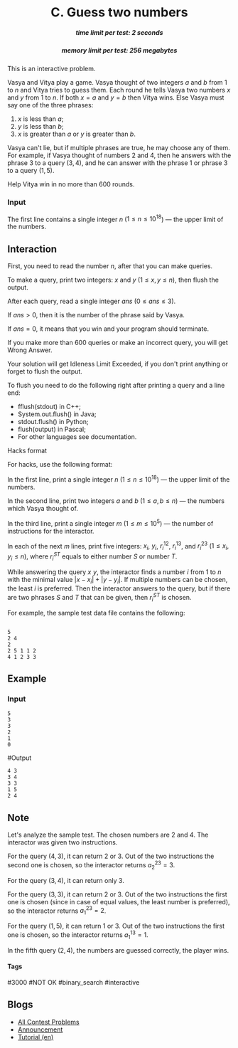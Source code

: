 <h1 style='text-align: center;'> C. Guess two numbers</h1>

<h5 style='text-align: center;'>time limit per test: 2 seconds</h5>
<h5 style='text-align: center;'>memory limit per test: 256 megabytes</h5>

This is an interactive problem.

Vasya and Vitya play a game. Vasya thought of two integers $a$ and $b$ from $1$ to $n$ and Vitya tries to guess them. Each round he tells Vasya two numbers $x$ and $y$ from $1$ to $n$. If both $x=a$ and $y=b$ then Vitya wins. Else Vasya must say one of the three phrases: 

1. $x$ is less than $a$;
2. $y$ is less than $b$;
3. $x$ is greater than $a$ or $y$ is greater than $b$.

Vasya can't lie, but if multiple phrases are true, he may choose any of them. For example, if Vasya thought of numbers $2$ and $4$, then he answers with the phrase $3$ to a query $(3, 4)$, and he can answer with the phrase $1$ or phrase $3$ to a query $(1, 5)$.

Help Vitya win in no more than $600$ rounds. 

### Input

The first line contains a single integer $n$ ($1 \leq n \leq 10^{18}$) — the upper limit of the numbers.

## Interaction

First, you need to read the number $n$, after that you can make queries.

To make a query, print two integers: $x$ and $y$ ($1 \leq x, y \leq n$), then flush the output.

After each query, read a single integer $ans$ ($0 \leq ans \leq 3$).

If $ans > 0$, then it is the number of the phrase said by Vasya.

If $ans = 0$, it means that you win and your program should terminate.

If you make more than $600$ queries or make an incorrect query, you will get Wrong Answer.

Your solution will get Idleness Limit Exceeded, if you don't print anything or forget to flush the output.

To flush you need to do the following right after printing a query and a line end: 

* fflush(stdout) in C++;
* System.out.flush() in Java;
* stdout.flush() in Python;
* flush(output) in Pascal;
* For other languages see documentation.

Hacks format

For hacks, use the following format:

In the first line, print a single integer $n$ ($1 \leq n \leq 10^{18}$) — the upper limit of the numbers.

In the second line, print two integers $a$ and $b$ ($1 \leq a, b \leq n$) — the numbers which Vasya thought of.

In the third line, print a single integer $m$ ($1 \leq m \leq 10^5$) — the number of instructions for the interactor.

In each of the next $m$ lines, print five integers: $x_i$, $y_i$, $r^{12}_i$, $r^{13}_i$, and $r^{23}_i$ ($1 \leq x_i, y_i \leq n$), where $r^{ST}_i$ equals to either number $S$ or number $T$.

While answering the query $x\,\, y$, the interactor finds a number $i$ from $1$ to $n$ with the minimal value $|x-x_i| + |y-y_i|$. If multiple numbers can be chosen, the least $i$ is preferred. Then the interactor answers to the query, but if there are two phrases $S$ and $T$ that can be given, then $r^{ST}_i$ is chosen.

For example, the sample test data file contains the following: 


```text
  
5  
2 4  
2  
2 5 1 1 2  
4 1 2 3 3  

```
## Example

### Input


```text
5  
3  
3  
2  
1  
0
```
#Output
```text
4 3  
3 4  
3 3  
1 5  
2 4
```
## Note

Let's analyze the sample test. The chosen numbers are $2$ and $4$. The interactor was given two instructions.

For the query $(4, 3)$, it can return $2$ or $3$. Out of the two instructions the second one is chosen, so the interactor returns $a^{23}_2=3$.

For the query $(3, 4)$, it can return only $3$.

For the query $(3, 3)$, it can return $2$ or $3$. Out of the two instructions the first one is chosen (since in case of equal values, the least number is preferred), so the interactor returns $a^{23}_1=2$.

For the query $(1, 5)$, it can return $1$ or $3$. Out of the two instructions the first one is chosen, so the interactor returns $a^{13}_1=1$.

In the fifth query $(2, 4)$, the numbers are guessed correctly, the player wins.



#### Tags 

#3000 #NOT OK #binary_search #interactive 

## Blogs
- [All Contest Problems](../Codeforces_Round_497_(Div._1).md)
- [Announcement](../blogs/Announcement.md)
- [Tutorial (en)](../blogs/Tutorial_(en).md)

